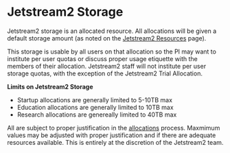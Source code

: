 # Jetstream2 Storage

Jetstream2 storage is an allocated resource. All allocations will be given a default storage amount (as noted on the [Jetstream2 Resources](resources.md) page). 

This storage is usable by all users on that allocation so the PI may want to institute per user quotas or discuss proper usage etiquette with the members of their allocation. Jetstream2 staff will not institute per user storage quotas, with the exception of the Jetstream2 Trial Allocation. 


**Limits on Jetstream2 Storage**

- Startup allocations are generally limited to 5-10TB max
- Education allocations are generally limited to 10TB max
- Research allocations are genereally limited to 40TB max

All are subject to proper justification in the [allocations](../alloc/overview.md) process. Maxmimum values may be adjusted with proper justification and if there are adequate resources available. This is entirely at the discretion of the Jetstream2 team.
